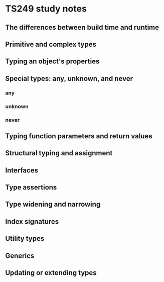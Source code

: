 # TS249 study notes

## The differences between build time and runtime

## Primitive and complex types

## Typing an object's properties

## Special types: any, unknown, and never

### any

### unknown

### never


## Typing function parameters and return values

## Structural typing and assignment

## Interfaces

## Type assertions

## Type widening and narrowing

## Index signatures

## Utility types

## Generics

## Updating or extending types